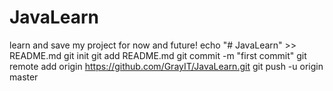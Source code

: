 # JavaLearn
learn and save my project for now and future!
echo "# JavaLearn" >> README.md
git init
git add README.md
git commit -m "first commit"
git remote add origin https://github.com/GrayIT/JavaLearn.git
git push -u origin master
